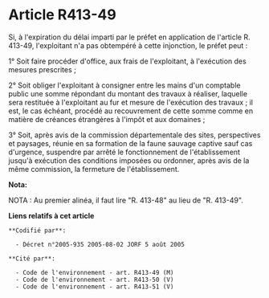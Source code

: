 # Article R413-49

Si, à l'expiration du délai imparti par le préfet en application de l'article R. 413-49, l'exploitant n'a pas obtempéré à
cette injonction, le préfet peut :

1° Soit faire procéder d'office, aux frais de l'exploitant, à l'exécution des mesures prescrites ;

2° Soit obliger l'exploitant à consigner entre les mains d'un comptable public une somme répondant du montant des travaux à
réaliser, laquelle sera restituée à l'exploitant au fur et mesure de l'exécution des travaux ; il est, le cas échéant,
procédé au recouvrement de cette somme comme en matière de créances étrangères à l'impôt et aux domaines ;

3° Soit, après avis de la commission départementale des sites, perspectives et paysages, réunie en sa formation de la faune
sauvage captive sauf cas d'urgence, suspendre par arrêté le fonctionnement de l'établissement jusqu'à exécution des
conditions imposées ou ordonner, après avis de la même commission, la fermeture de l'établissement.

**Nota:**

NOTA : Au premier alinéa, il faut lire "R. 413-48" au lieu de "R. 413-49".

**Liens relatifs à cet article**

	**Codifié par**:

	  - Décret n°2005-935 2005-08-02 JORF 5 août 2005

	**Cité par**:

	  - Code de l'environnement - art. R413-49 (M)
	  - Code de l'environnement - art. R413-50 (V)
	  - Code de l'environnement - art. R413-51 (V)
